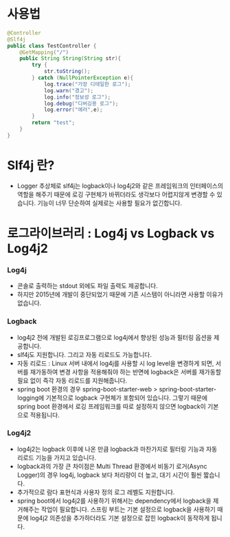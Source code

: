 # 사용법
```java
@Controller
@Slf4j
public class TestController {
    @GetMapping("/")
    public String String(String str){
        try {
            str.toString();
        } catch (NullPointerException e){
            log.trace("가장 디테일한 로그");
            log.warn("경고");
            log.info("정보성 로그");
            log.debug("디버깅용 로그");
            log.error("에러",e);
        }
        return "test";
    }
}
```

# Slf4j 란?
- Logger 추상체로 slf4j는 logback이나 log4j2와 같은 프레임워크의 인터페이스의 역할을 해주기 때문에  로깅 구현체가 바뀌더라도 생각보다 어렵지않게 변경할 수 있습니다. 기능이 너무 단순하여 실제로는 사용할 필요가 없긴합니다. 

# 로그라이브러리 : Log4j vs Logback vs Log4j2

### Log4j 
- 콘솔로 출력하는 stdout 외에도 파일 출력도 제공합니다. 
- 하지만 2015년에 개발이 중단되었기 때문에 기존 시스템이 아니라면 사용할 이유가 없습니다.

### Logback
- log4j2 전에 개발된 로깅프로그램으로 log4j에서 향상된 성능과 필터링 옵션을 제공합니다. 
- slf4j도 지원합니다. 그리고 자동 리로드도 가능합니다.
-  자동 리로드 : Linux 서버 내에서 log4j를 사용할 시 log level을 변경하게 되면, 서버를 재가동하여 변경 사항을 적용해줘야 하는 반면에 logback은 서버를 재가동할 필요 없이 즉각 자동 리로드를 지원해줍니다.
-  spring boot 환경의 경우 spring-boot-starter-web > spring-boot-starter-logging에 기본적으로 logback 구현체가 포함되어 있습니다. 그렇기 때문에 spring boot 환경에서 로깅 프레임워크를 따로 설정하지 않으면 logback이 기본으로 적용됩니다.

### Log4j2
- log4j2는 logback 이후에 나온 만큼 logback과 마찬가지로 필터링 기능과 자동 리로드 기능을 가지고 있습니다.
- logback과의 가장 큰 차이점은 Multi Thread 환경에서 비동기 로거(Async Logger)의 경우 log4j, logback 보다 처리량이 더 높고, 대기 시간이 훨씬 짧습니다. 
- 추가적으로 람다 표현식과 사용자 정의 로그 레벨도 지원합니다.
- spring boot에서 log4j2를 사용하기 위해서는 dependency에서 logback을 제거해주는 작업이 필요합니다. 스프링 부트는 기본 설정으로 logback을 사용하기 때문에 log4j2 의존성을 추가하더라도 기본 설정으로 잡힌 logback이 동작하게 됩니다.
